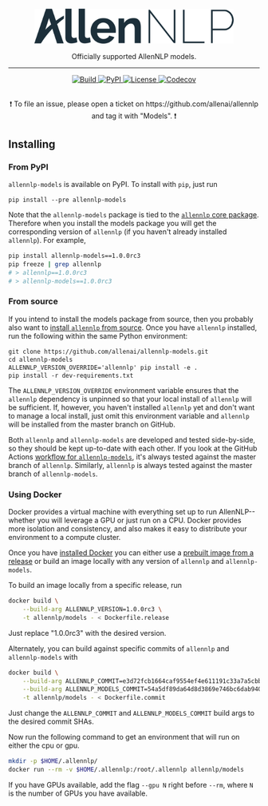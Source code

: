 <div align="center">
    <br>
    <img src="https://raw.githubusercontent.com/allenai/allennlp/master/docs/img/allennlp-logo-dark.png" width="400"/>
    <p>
    Officially supported AllenNLP models.
    </p>
    <hr/>
</div>
<p align="center">
    <a href="https://github.com/allenai/allennlp-models/actions">
        <img alt="Build" src="https://github.com/allenai/allennlp-models/workflows/CI/badge.svg?event=push&branch=master">
    </a>
    <a href="https://pypi.org/project/allennlp-models/">
        <img alt="PyPI" src="https://img.shields.io/pypi/v/allennlp-models">
    </a>
    <a href="https://github.com/allenai/allennlp-models/blob/master/LICENSE">
        <img alt="License" src="https://img.shields.io/github/license/allenai/allennlp-models.svg?color=blue&cachedrop">
    </a>
    <a href="https://codecov.io/gh/allenai/allennlp">
        <img alt="Codecov" src="https://codecov.io/gh/allenai/allennlp/branch/master/graph/badge.svg">
    </a>
</p>
<br/>

<div align="center">
❗️ To file an issue, please open a ticket on https://github.com/allenai/allennlp and tag it with "Models". ❗️
</div>

## Installing

### From PyPI

`allennlp-models` is available on PyPI. To install with `pip`, just run

```
pip install --pre allennlp-models
```

Note that the `allennlp-models` package is tied to the [`allennlp` core package](https://pypi.org/projects/allennlp-models). Therefore when you install the models package you will get the corresponding version of `allennlp` (if you haven't already installed `allennlp`). For example,

```bash
pip install allennlp-models==1.0.0rc3
pip freeze | grep allennlp
# > allennlp==1.0.0rc3
# > allennlp-models==1.0.0rc3
```

### From source

If you intend to install the models package from source, then you probably also want to [install `allennlp` from source](https://github.com/allenai/allennlp#installing-from-source).
Once you have `allennlp` installed, run the following within the same Python environment:

```
git clone https://github.com/allenai/allennlp-models.git
cd allennlp-models
ALLENNLP_VERSION_OVERRIDE='allennlp' pip install -e .
pip install -r dev-requirements.txt
```

The `ALLENNLP_VERSION_OVERRIDE` environment variable ensures that the `allennlp` dependency is unpinned so that your local install of `allennlp` will be sufficient. If, however, you haven't installed `allennlp` yet and don't want to manage a local install, just omit this environment variable and `allennlp` will be installed from the master branch on GitHub.

Both `allennlp` and `allennlp-models` are developed and tested side-by-side, so they should be kept up-to-date with each other. If you look at the GitHub Actions [workflow for `allennlp-models`](https://github.com/allenai/allennlp-models/actions), it's always tested against the master branch of `allennlp`. Similarly, `allennlp` is always tested against the master branch of `allennlp-models`.

### Using Docker

Docker provides a virtual machine with everything set up to run AllenNLP--
whether you will leverage a GPU or just run on a CPU.  Docker provides more
isolation and consistency, and also makes it easy to distribute your
environment to a compute cluster.

Once you have [installed Docker](https://docs.docker.com/engine/installation/) you can either use a [prebuilt image from a release](https://hub.docker.com/r/allennlp/models) or build an image locally with any version of `allennlp` and `allennlp-models`.

To build an image locally from a specific release, run

   ```bash
   docker build \
       --build-arg ALLENNLP_VERSION=1.0.0rc3 \
       -t allennlp/models - < Dockerfile.release
   ```

Just replace "1.0.0rc3" with the desired version.

Alternately, you can build against specific commits of `allennlp` and `allennlp-models` with

   ```bash
   docker build \
       --build-arg ALLENNLP_COMMIT=e3d72fcb1664caf9554ef4e611191c33a7a5cbbd \
       --build-arg ALLENNLP_MODELS_COMMIT=54a5df89da64d8d3869e746bc6dab940552dbfc4 \
       -t allennlp/models - < Dockerfile.commit
   ```

Just change the `ALLENNLP_COMMIT` and `ALLENNLP_MODELS_COMMIT` build args to the desired commit SHAs.

Now run the following command to get an environment that will run on either the cpu or gpu.

   ```bash
   mkdir -p $HOME/.allennlp/
   docker run --rm -v $HOME/.allennlp:/root/.allennlp allennlp/models
   ```

If you have GPUs available, add the flag `--gpu N` right before `--rm`, where `N` is the number of GPUs you have available.
